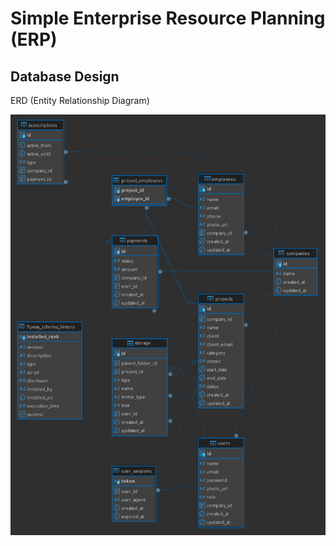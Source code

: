 # Simple Enterprise Resource Planning (ERP)

## Database Design

ERD (Entity Relationship Diagram)

![Entity Relationship Diagram](./docs/erd.png)
